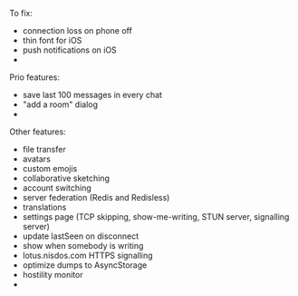 To fix:
* connection loss on phone off
* thin font for iOS
* push notifications on iOS
* 

Prio features:
* save last 100 messages in every chat
* "add a room" dialog
* 

Other features:
* file transfer
* avatars
* custom emojis
* collaborative sketching
* account switching
* server federation (Redis and Redisless)
* translations
* settings page (TCP skipping, show-me-writing, STUN server, signalling server)
* update lastSeen on disconnect
* show when somebody is writing
* lotus.nisdos.com HTTPS signalling
* optimize dumps to AsyncStorage
* hostility monitor
* 
